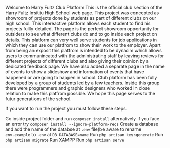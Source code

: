 Welcome to Harry Fultz Club Platform This is the official club section of the Harry Fultz Insititu High School web page. This project was concepted as showroom of projects done by students as part of different clubs on our high school. This intereactive platform allows each student to find his projects fullly detailed. The page is the perfect showroom opportunity for outsiders to see what different clubs do and to go inside each project on details. This platform can very well serve students for job applications in which they can use our platfrom to show their work to the employer. Apart from being an exposit this platfrom is intended to be dynacim which allows users to communincated with the administrating staff by leaving reviews for different projects of different clubs and also giving their opinion by a dedicated feedback page. We have also added a separate page in the name of events to show a slideshow and information of events that have happened or are going to happen in school. Club platform has been fully developed by a group of students led by a few teachers. Inside this group there were programmers and graphic designers who worked in close relation to make this platfrom possible. We hope this page serves to the futur generations of the school.

If you want to run the project you must follow these steps.

Go inside project folder and run `composer install` alternatively if you face an error try `composer install --ignore-platform-reqs`
Create a database and add the name of the databse at `.env` file(be aware to rename `env.example` to `.env` at `DB_DATABASE=name`
Run `php artisan key:generate`
Run `php artisan migrate`
Run XAMPP
Run `php artisan serve`
